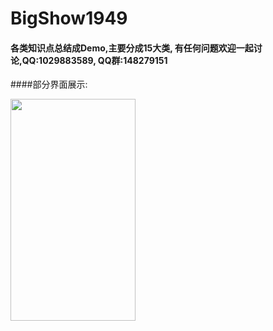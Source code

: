 # BigShow1949

#### 各类知识点总结成Demo,主要分成15大类, 有任何问题欢迎一起讨论,QQ:1029883589, QQ群:148279151


####部分界面展示:

<img src="http://images2015.cnblogs.com/blog/805854/201605/805854-20160505172615997-1988823651.png" width="200" height="355">
